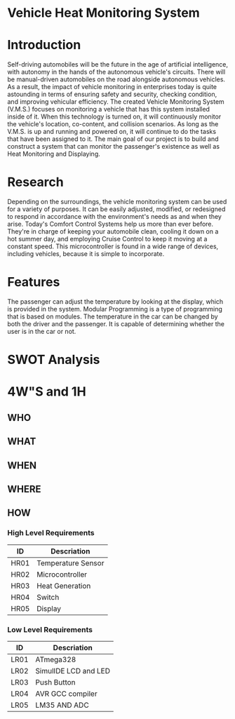 # Vehicle Heat Monitoring System



# Introduction
Self-driving automobiles will be the future in the age of artificial intelligence, with autonomy in the hands of the autonomous vehicle's circuits. There will be manual-driven automobiles on the road alongside autonomous vehicles. As a result, the impact of vehicle monitoring in enterprises today is quite astounding in terms of ensuring safety and security, checking condition, and improving vehicular efficiency. The created Vehicle Monitoring System (V.M.S.) focuses on monitoring a vehicle that has this system installed inside of it. When this technology is turned on, it will continuously monitor the vehicle's location, co-content, and collision scenarios. As long as the V.M.S. is up and running and powered on, it will continue to do the tasks that have been assigned to it. The main goal of our project is to build and construct a system that can monitor the passenger's existence as well as Heat Monitoring and Displaying.

# Research
Depending on the surroundings, the vehicle monitoring system can be used for a variety of purposes. It can be easily adjusted, modified, or redesigned to respond in accordance with the environment's needs as and when they arise. Today's Comfort Control Systems help us more than ever before. They're in charge of keeping your automobile clean, cooling it down on a hot summer day, and employing Cruise Control to keep it moving at a constant speed. This microcontroller is found in a wide range of devices, including vehicles, because it is simple to incorporate.

# Features
The passenger can adjust the temperature by looking at the display, which is provided in the system. Modular Programming is a type of programming that is based on modules. The temperature in the car can be changed by both the driver and the passenger. It is capable of determining whether the user is in the car or not.
 # SWOT Analysis
 
 # 4W"S and 1H
 ## WHO
 
 ## WHAT
 
 ## WHEN
 
 ## WHERE
 
 ## HOW

 ### High Level Requirements
| ID | Descriation |
| ----- | ---------- |
| HR01 |  Temperature Sensor  |
| HR02 | Microcontroller |
| HR03 | Heat Generation |
| HR04 | Switch |
| HR05 | Display |

### Low Level Requirements
| ID | Descriation |
| ----- | ---------- |
| LR01 | ATmega328 |
| LR02 | SimulIDE LCD and LED |
| LR03 | Push Button |
| LR04 | AVR GCC compiler |
| LR05 | LM35 AND ADC |



